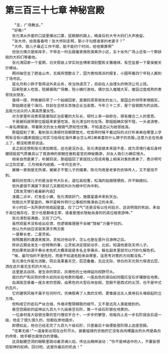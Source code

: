 # 第三百三十七章 神秘宫殿
        “走，广场舞去。”
       “好嘞!”
       张元清从外套的口袋里摸出口罩，屁颠颠的跟上，精身后的大爷大妈们大声挽留。
       “张大师，给我看看吧！张大师别走啊，那小子勾搭谁家的老婆子？”
       “大师，我儿子最近工作不顺，能不能约个时间，给他算算啊”
       但张元情只是挥挥手，不带走一时云跟着家族败类离开小区，五十米外广场上还有一个群妖娆的大妈们等着他。
       张元清回家一个星期，白天假装上学实则去傅家湾别墅和关雅缠绵，有空监督一下夏侯傲天拧螺丝。
       期间抽空去了趟金山市，无痕宾馆歇业了，因为害怕南派的报复，小圆带着四个年轻人搬到了场市区。
       寇北月和小胖子暂停送外卖业务，改当快递员了，目前在人血馒头的物流公司上班。
       回来陪家人吃饭，陪舅舅跳广场舞，陪小姨打游戏，偶尔加入催婚大军，催促过度成熟的表哥找女朋友。
       值得一提，昨晚舅妈带了一个姑娘回家，是舅妈哥哥朋友的女儿，是国企的领导家境殷实。
       那姑娘还是个海归，目前在全球五百强企业当高管，今年三十二岁，是个容貌颇为的出挑，且能力出众的人类高质量女性。
       对方家里听说表哥是康阳区治安署的大队长，顿时上来一拍即合，很有撮合二人的意思。
       于是舅妈就带那位姐姐来家里吃饭，张元清当时也在场，那姐姐确实很不错，一头波浪卷，一身名牌服装，带着斯文的女士眼镜气质知性优雅，不知道还以为她哥姓高。
       那姐姐到了家，看到张元清顿时双眼骤放光，吃饭带时候不着边际的点打听弟弟在哪里上学啊有没有兴趣来姐姐公司实习伯母在海外事业怎么样2弟弟喜欢什么牌子的衣服…注意力全在他身上了，都没和表哥说话。
       走之前还想和张元清加微信，这也是没办法，张元清容貌本来就不差，成为灵境行者后身材健硕挺拔气质兼具以了夜游神的邪魅狂傲和星官的神秘飘渺，对女人吸引力确实很大。
       相亲自然是黄了，听舅妈说，那姐姐回了家就找父母说用看上相亲对象到表弟了，表示明可以立刻恋爱，三月相亲内结婚，一年内生孩子。
       舅舅一家倒是无所谓，舅舅才不管儿子的婚事，陈元均用是老爹的衣钵传人，又不是找不到。
       舅妈则觉得儿子的是治安书大队长，道位高权重，松海的姑娘随便挑，并不缺媳妇。
       但外婆很不满接下来好几天都视外孙为眼中钉肉中刺。
       【首发灵境行者最新内容】
       凌晨二点半，打发走小姨，张元清锁好门，施展星遁术来到天台。
       他取出大罗星盘的，睁开星眸外例行公事般的推演自己的未来。
       半小时后一无所获的他收起星盘，叹了口气“还是没有以任何启示，这说明我的死劫，来自于高位格存在，至少也是巅峰主宰，或者是擅长隐秘自身的的高位格夜游神。”
       张元清愁容满面，又叹了口气。
       虽然观星术没有给出反馈，但逻辑推理是不会被“隐秘”力量干扰的。
       他认为外劫应该就来源于两方面
       一是蔡长老，二是灵拓。
       按照魔君的遭遇来推测，灵拓对他动手，怎么也是在晋升日游神之后。
       除非近期会发生一些特殊的事，让灵拓决定提前动手，比如，知道他是张天师儿子。
       而如果死劫源于蔡长老危机大概率就是多名主宰袭杀，躲在副本里就可以巧妙化解危机。
       “唉，最可怕的不是危险，而是不知道危脸来自哪里，连思考对策的方向都没有。”
       张元清化作星光消散，阴云笼罩着天空，层层叠叠，无边无际，惨白的天光努力穿透云层，洒在这片毫无生机的大地上。
       这里是古战场，是生命的禁区，灰褐色的土地绵延向视野尽头。
       腐烂的尸和灰败的骨头如同长在地表的暗疮，一座血色的湖泊如同猩红宝石步镶嵌在地表。
       血湖高空悬着一座古老的宫殿，由黑色的大型石块垒砌，宫殿不是西式的尖顶，也不是中式的瓦片。
       它的建筑风格不属于任何时代，仿佛脱离了人类的文明，更像是远古人类用石头堆砌起的立方体。
       但构成它的岩石严丝合缝，外墙评整限精致的细节，又不是远克人类能做到的。
       悬空宫殿前的延伸出九百九十九级悬空石阶，第一千级石阶嵌在地表的。
       一位身材高大容貌沧桑的苦行僧双手合十，一步步的攀登，他每向上走一步石阶就会后退一级，他走了很久很久的，但都在原地踏步。
       即便如此，他也已经走完了九百九十级石阶，只差最后十级便能登阶限上这座宫殿。
       “往事无痕!”一道身影出现在台阶尽头，披着褴褛的衣袍的它没有血肉裸露出的头颅是森白的颅骨，她手脚也是惨白的骨骼。
       这具骷髅空洞的眼眶里跳动着灵魂火焰，传达出精神波动：“你不是神选中的人，不要妄想窃取神的权柄，回归吧，这是你最后的机会！”